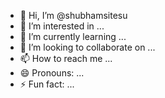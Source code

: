 - 👋 Hi, I’m @shubhamsitesu
- 👀 I’m interested in ...
- 🌱 I’m currently learning ...
- 💞️ I’m looking to collaborate on ...
- 📫 How to reach me ...
- 😄 Pronouns: ...
- ⚡ Fun fact: ...

<!---
shubhamsitesu/shubhamsitesu is a ✨ special ✨ repository because its `README.md` (this file) appears on your GitHub profile.
You can click the Preview link to take a look at your changes.
--->
